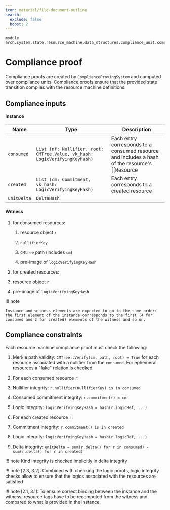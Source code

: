 ```yaml
---
icon: material/file-document-outline
search:
  exclude: false
  boost: 2
---
```


```juvix
module arch.system.state.resource_machine.data_structures.compliance_unit.compliance_proof;
```

# Compliance proof

Compliance proofs are created by `ComplianceProvingSystem` and computed over compliance units. Compliance proofs ensure that the provided state transition complies with the resource machine definitions.

## Compliance inputs

#### Instance

|Name|Type|Description|
|-|-|-|
|`consumed`|`List (nf: Nullifier, root: CMTree.Value, vk_hash: LogicVerifyingKeyHash)`|Each entry corresponds to a consumed resource and includes a hash of the resource's [[Resource | `logicRef` component]]|
|`created`|`List (cm: Commitment, vk_hash: LogicVerifyingKeyHash)`|Each entry corresponds to a created resource|
|`unitDelta`|`DeltaHash`||

#### Witness

1. for consumed resources:

    1. resource object `r`

    2. `nullifierKey`

    3. `CMtree` path (includes `cm`)

    4. pre-image of `logicVerifyingKeyHash`

2. for created resources:

  1. resource object `r`

  2. pre-image of `logicVerifyingKeyHash`

!!! note

    Instance and witness elements are expected to go in the same order: the first element of the instance corresponds to the first (4 for consumed and 2 for created) elements of the witness and so on.

## Compliance constraints
Each resource machine compliance proof must check the following:

1. Merkle path validity: `CMTree::Verify(cm, path, root) = True` for each resource associated with a nullifier from the `consumed`. For ephemeral resources a "fake" relation is checked.

2. For each consumed resource `r`:

  1. Nullifier integrity: `r.nullifier(nullifierKey) is in consumed`
  2. Consumed commitment integrity: `r.commitment() = cm`
  3. Logic integrity: `logicVerifyingKeyHash = hash(r.logicRef, ...)`

3. For each created resource `r`:

  1. Commitment integrity: `r.commitment() is in created`
  2. Logic integrity: `logicVerifyingKeyHash = hash(r.logicRef, ...)`

4. Delta integrity: `unitDelta = sum(r.delta() for r in consumed) - sum(r.delta() for r in created)`

!!! note
    Kind integrity is checked implicitly in delta integrity

!!! note
    [2.3, 3.2]: Combined with checking the logic proofs, logic integrity checks allow to ensure that the logics associated with the resources are satisfied

!!! note
    [2.1, 3.1]: To ensure correct binding between the instance and the witness, resource tags have to be recomputed from the witness and compared to what is provided in the instance.
